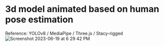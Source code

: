 # 3d model animated based on human pose estimation

Reference: YOLOv8 / MediaPipe / Three.js / Stacy-rigged
![Screenshot 2023-06-19 at 6 29 42 PM](https://github.com/Kenytw/3d-model-animated-based-on-human-pose-estimation/assets/131391070/46de0726-d55b-49aa-8131-9d6879f6a865)
